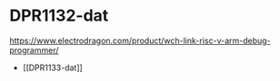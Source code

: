 
# DPR1132-dat

https://www.electrodragon.com/product/wch-link-risc-v-arm-debug-programmer/

- [[DPR1133-dat]]
